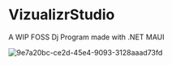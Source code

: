 # VizualizrStudio
A WIP FOSS Dj Program made with .NET MAUI

![9e7a20bc-ce2d-45e4-9093-3128aaad73fd](https://github.com/user-attachments/assets/f550ac04-fcf4-4c4e-9fbe-be8ed5b33fd7)
